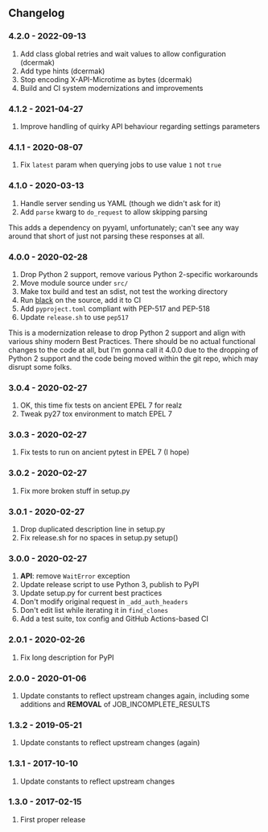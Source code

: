 ## Changelog

### 4.2.0 - 2022-09-13

1.  Add class global retries and wait values to allow configuration (dcermak)
2.  Add type hints (dcermak)
3.  Stop encoding X-API-Microtime as bytes (dcermak)
4.  Build and CI system modernizations and improvements

### 4.1.2 - 2021-04-27

1.  Improve handling of quirky API behaviour regarding settings parameters

### 4.1.1 - 2020-08-07

1.  Fix `latest` param when querying jobs to use value `1` not `true`

### 4.1.0 - 2020-03-13

1.  Handle server sending us YAML (though we didn't ask for it)
2.  Add `parse` kwarg to `do_request` to allow skipping parsing

This adds a dependency on pyyaml, unfortunately; can't see any way around that short of
just not parsing these responses at all.

### 4.0.0 - 2020-02-28

1.  Drop Python 2 support, remove various Python 2-specific workarounds
2.  Move module source under `src/`
3.  Make tox build and test an sdist, not test the working directory
4.  Run [black](https://github.com/psf/black) on the source, add it to CI
5.  Add `pyproject.toml` compliant with PEP-517 and PEP-518
6.  Update `release.sh` to use `pep517`

This is a modernization release to drop Python 2 support and align with various shiny modern
Best Practices. There should be no actual functional changes to the code at all, but I'm gonna
call it 4.0.0 due to the dropping of Python 2 support and the code being moved within the
git repo, which may disrupt some folks.

### 3.0.4 - 2020-02-27

1.  OK, this time fix tests on ancient EPEL 7 for realz
2.  Tweak py27 tox environment to match EPEL 7

### 3.0.3 - 2020-02-27

1.  Fix tests to run on ancient pytest in EPEL 7 (I hope)

### 3.0.2 - 2020-02-27

1.  Fix more broken stuff in setup.py

### 3.0.1 - 2020-02-27

1.  Drop duplicated description line in setup.py
2.  Fix release.sh for no spaces in setup.py setup()

### 3.0.0 - 2020-02-27

1.  **API**: remove `WaitError` exception
2.  Update release script to use Python 3, publish to PyPI
3.  Update setup.py for current best practices
4.  Don't modify original request in `_add_auth_headers`
5.  Don't edit list while iterating it in `find_clones`
6.  Add a test suite, tox config and GitHub Actions-based CI

### 2.0.1 - 2020-02-26

1.  Fix long description for PyPI

### 2.0.0 - 2020-01-06

1.  Update constants to reflect upstream changes again, including
    some additions and **REMOVAL** of JOB_INCOMPLETE_RESULTS

### 1.3.2 - 2019-05-21

1.  Update constants to reflect upstream changes (again)

### 1.3.1 - 2017-10-10

1.  Update constants to reflect upstream changes

### 1.3.0 - 2017-02-15

1.  First proper release
